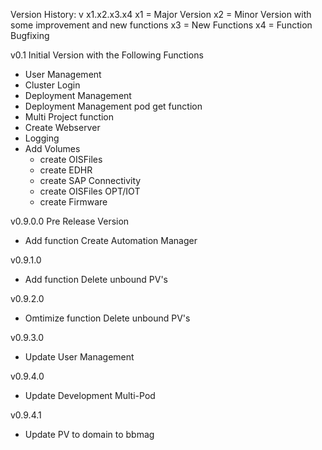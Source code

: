 Version History:
v x1.x2.x3.x4
x1 = Major Version
x2 = Minor Version with some improvement and new functions
x3 = New Functions
x4 = Function Bugfixing


v0.1 Initial Version with the Following Functions
  - User Management
  - Cluster Login
  - Deployment Management
  - Deployment Management pod get function
  - Multi Project function
  - Create Webserver
  - Logging
  - Add Volumes
      - create OISFiles
      - create EDHR
      - create SAP Connectivity
      - create OISFiles OPT/IOT
      - create Firmware
   
v0.9.0.0 Pre Release Version
  - Add function Create Automation Manager

v0.9.1.0
  - Add function Delete unbound PV's

v0.9.2.0
  - Omtimize function Delete unbound PV's

v0.9.3.0
  - Update User Management

v0.9.4.0
  - Update Development  Multi-Pod

v0.9.4.1
  - Update PV to domain to bbmag
